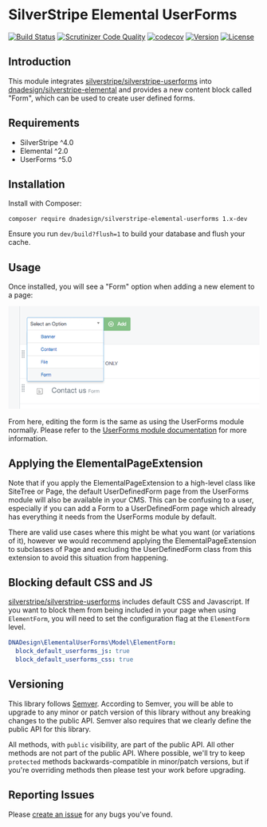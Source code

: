 # SilverStripe Elemental UserForms

[![Build Status](http://img.shields.io/travis/dnadesign/silverstripe-elemental-userforms.svg?style=flat)](https://travis-ci.org/dnadesign/silverstripe-elemental-userforms)
[![Scrutinizer Code Quality](https://scrutinizer-ci.com/g/dnadesign/silverstripe-elemental-userforms/badges/quality-score.png?b=master)](https://scrutinizer-ci.com/g/dnadesign/silverstripe-elemental-userforms/?branch=master)
[![codecov](https://codecov.io/gh/dnadesign/silverstripe-elemental-userforms/branch/master/graph/badge.svg)](https://codecov.io/gh/dnadesign/silverstripe-elemental-userforms)
[![Version](http://img.shields.io/packagist/v/dnadesign/silverstripe-elemental-userforms.svg?style=flat)](https://packagist.org/packages/dnadesign/silverstripe-elemental-userforms)
[![License](http://img.shields.io/packagist/l/dnadesign/silverstripe-elemental-userforms.svg?style=flat)](LICENSE.md)

## Introduction

This module integrates [silverstripe/silverstripe-userforms](https://github.com/silverstripe/silverstripe-userforms)
into [dnadesign/silverstripe-elemental](https://github.com/dnadesign/silverstripe-elemental) and provides a new
content block called "Form", which can be used to create user defined forms.

## Requirements

* SilverStripe ^4.0
* Elemental ^2.0
* UserForms ^5.0

## Installation

Install with Composer:

```
composer require dnadesign/silverstripe-elemental-userforms 1.x-dev
```

Ensure you run `dev/build?flush=1` to build your database and flush your cache.

## Usage

Once installed, you will see a "Form" option when adding a new element to a page:

![Adding a Form element in the CMS](docs/images/adding-form.png)

From here, editing the form is the same as using the UserForms module normally. Please refer to the
[UserForms module documentation](https://github.com/silverstripe/silverstripe-userforms) for more information.

## Applying the ElementalPageExtension

Note that if you apply the ElementalPageExtension to a high-level class like SiteTree or Page, the default
UserDefinedForm page from the UserForms module will also be available in your CMS. This can be confusing to a user,
especially if you can add a Form to a UserDefinedForm page which already has everything it needs from the UserForms
module by default.

There are valid use cases where this might be what you want (or variations of it), however we would recommend
applying the ElementalPageExtension to subclasses of Page and excluding the UserDefinedForm class from this
extension to avoid this situation from happening.

## Blocking default CSS and JS

[silverstripe/silverstripe-userforms](https://github.com/silverstripe/silverstripe-userforms) includes default CSS and Javascript. If you want to block them from being included in your page when using `ElementForm`, you will need to set the configuration flag at the `ElementForm` level.

``` yaml
DNADesign\ElementalUserForms\Model\ElementForm:
  block_default_userforms_js: true
  block_default_userforms_css: true
```

## Versioning

This library follows [Semver](http://semver.org). According to Semver, you will be able to upgrade to any minor or patch version of this library without any breaking changes to the public API. Semver also requires that we clearly define the public API for this library.

All methods, with `public` visibility, are part of the public API. All other methods are not part of the public API. Where possible, we'll try to keep `protected` methods backwards-compatible in minor/patch versions, but if you're overriding methods then please test your work before upgrading.

## Reporting Issues

Please [create an issue](https://github.com/dnadesign/silverstripe-elemental/issues) for any bugs you've found.
